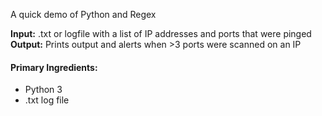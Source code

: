 A quick demo of Python and Regex

**Input:** .txt or logfile with a list of IP addresses and ports that were pinged
**Output:** Prints output and alerts when >3 ports were scanned on an IP 

#### Primary Ingredients: 
- Python 3
- .txt log file


